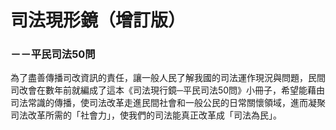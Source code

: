 # 司法現形鏡（增訂版）
### －－平民司法50問

為了盡善傳播司改資訊的責任，讓一般人民了解我國的司法運作現況與問題，民間司改會在數年前就編成了這本《司法現行鏡─平民司法50問》小冊子，希望能藉由司法常識的傳播，使司法改革走進民間社會和一般公民的日常關懷領域，進而凝聚司法改革所需的「社會力」，使我們的司法能真正改革成「司法為民」。
